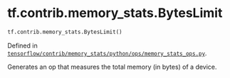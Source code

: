 <div itemscope itemtype="http://developers.google.com/ReferenceObject">
<meta itemprop="name" content="tf.contrib.memory_stats.BytesLimit" />
</div>

# tf.contrib.memory_stats.BytesLimit

``` python
tf.contrib.memory_stats.BytesLimit()
```



Defined in [`tensorflow/contrib/memory_stats/python/ops/memory_stats_ops.py`](https://www.tensorflow.org/code/tensorflow/contrib/memory_stats/python/ops/memory_stats_ops.py).

Generates an op that measures the total memory (in bytes) of a device.
